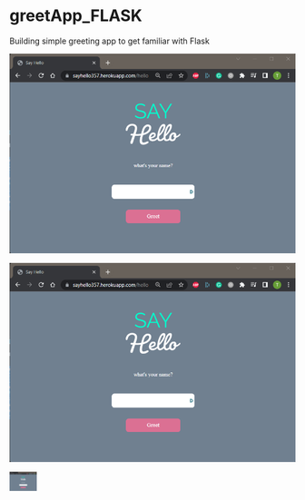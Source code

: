 # greetApp_FLASK
Building simple greeting app to get familiar with Flask

![ss](https://github.com/t-haakens/greetApp_FLASK/blob/main/sayHello_img.png)

![test](https://github.com/t-haakens/greetApp_FLASK/blob/main/sayHello_img.png)

<img src="https://github.com/t-haakens/greetApp_FLASK/blob/main/sayHello_img.png" width="48">
